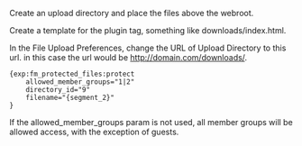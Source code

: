 Create an upload directory and place the files above the webroot. 

Create a template for the plugin tag, something like downloads/index.html. 

In the File Upload Preferences, change the URL of Upload Directory to this url. in this case the url would be http://domain.com/downloads/.

    {exp:fm_protected_files:protect  
        allowed_member_groups="1|2"  
        directory_id="9"  
        filename="{segment_2}"
    }
    
If the allowed_member_groups param is not used, all member groups will be allowed access, with the exception of guests.